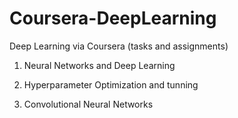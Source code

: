 # Coursera-DeepLearning
Deep Learning via Coursera (tasks and assignments)

1. Neural Networks and Deep Learning

2. Hyperparameter Optimization and tunning

3. Convolutional Neural Networks
